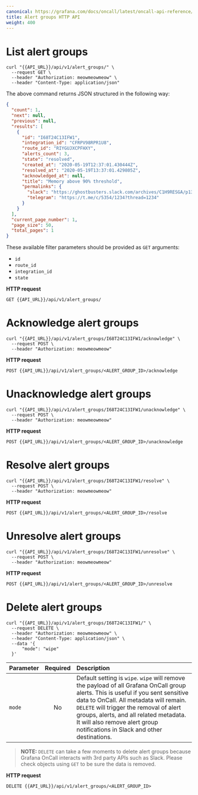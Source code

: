 ```yaml
---
canonical: https://grafana.com/docs/oncall/latest/oncall-api-reference/alertgroups/
title: Alert groups HTTP API
weight: 400
---
```


# List alert groups

```shell
curl "{{API_URL}}/api/v1/alert_groups/" \
  --request GET \
  --header "Authorization: meowmeowmeow" \
  --header "Content-Type: application/json"
```

The above command returns JSON structured in the following way:

```json
{
  "count": 1,
  "next": null,
  "previous": null,
  "results": [
    {
      "id": "I68T24C13IFW1",
      "integration_id": "CFRPV98RPR1U8",
      "route_id": "RIYGUJXCPFHXY",
      "alerts_count": 3,
      "state": "resolved",
      "created_at": "2020-05-19T12:37:01.430444Z",
      "resolved_at": "2020-05-19T13:37:01.429805Z",
      "acknowledged_at": null,
      "title": "Memory above 90% threshold",
      "permalinks": {
        "slack": "https://ghostbusters.slack.com/archives/C1H9RESGA/p135854651500008",
        "telegram": "https://t.me/c/5354/1234?thread=1234"
      }
    }
  ],
  "current_page_number": 1,
  "page_size": 50,
  "total_pages": 1
}
```

These available filter parameters should be provided as `GET` arguments:

- `id`
- `route_id`
- `integration_id`
- `state`

**HTTP request**

`GET {{API_URL}}/api/v1/alert_groups/`

# Acknowledge alert groups

```shell
curl "{{API_URL}}/api/v1/alert_groups/I68T24C13IFW1/acknowledge" \
  --request POST \
  --header "Authorization: meowmeowmeow"
```

**HTTP request**

`POST {{API_URL}}/api/v1/alert_groups/<ALERT_GROUP_ID>/acknowledge`

# Unacknowledge alert groups

```shell
curl "{{API_URL}}/api/v1/alert_groups/I68T24C13IFW1/unacknowledge" \
  --request POST \
  --header "Authorization: meowmeowmeow"
```

**HTTP request**

`POST {{API_URL}}/api/v1/alert_groups/<ALERT_GROUP_ID>/unacknowledge`

# Resolve alert groups

```shell
curl "{{API_URL}}/api/v1/alert_groups/I68T24C13IFW1/resolve" \
  --request POST \
  --header "Authorization: meowmeowmeow"
```

**HTTP request**

`POST {{API_URL}}/api/v1/alert_groups/<ALERT_GROUP_ID>/resolve`

# Unresolve alert groups

```shell
curl "{{API_URL}}/api/v1/alert_groups/I68T24C13IFW1/unresolve" \
  --request POST \
  --header "Authorization: meowmeowmeow"
```

**HTTP request**

`POST {{API_URL}}/api/v1/alert_groups/<ALERT_GROUP_ID>/unresolve`

# Delete alert groups

```shell
curl "{{API_URL}}/api/v1/alert_groups/I68T24C13IFW1/" \
  --request DELETE \
  --header "Authorization: meowmeowmeow" \
  --header "Content-Type: application/json" \
  --data '{
      "mode": "wipe"
  }'
```

| Parameter | Required | Description                                                                                                                                                                                                                                                                                                                                      |
| --------- | :------: | :----------------------------------------------------------------------------------------------------------------------------------------------------------------------------------------------------------------------------------------------------------------------------------------------------------------------------------------------- |
| `mode`    |    No    | Default setting is `wipe`. `wipe` will remove the payload of all Grafana OnCall group alerts. This is useful if you sent sensitive data to OnCall. All metadata will remain. `DELETE` will trigger the removal of alert groups, alerts, and all related metadata. It will also remove alert group notifications in Slack and other destinations. |

> **NOTE:** `DELETE` can take a few moments to delete alert groups because Grafana OnCall interacts with 3rd party APIs
> such as Slack. Please check objects using `GET` to be sure the data is removed.

**HTTP request**

`DELETE {{API_URL}}/api/v1/alert_groups/<ALERT_GROUP_ID>`
